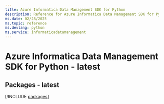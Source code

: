 ```yaml
---
title: Azure Informatica Data Management SDK for Python
description: Reference for Azure Informatica Data Management SDK for Python
ms.date: 02/28/2025
ms.topic: reference
ms.devlang: python
ms.service: informaticadatamanagement
---
```

# Azure Informatica Data Management SDK for Python - latest
## Packages - latest
[!INCLUDE [packages](informatica-data-management-index.md)]